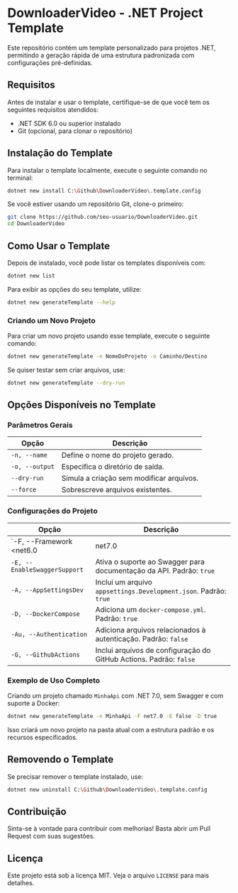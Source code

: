 # DownloaderVideo - .NET Project Template

Este repositório contém um template personalizado para projetos .NET, permitindo a geração rápida de uma estrutura padronizada com configurações pré-definidas.

## Requisitos

Antes de instalar e usar o template, certifique-se de que você tem os seguintes requisitos atendidos:

- .NET SDK 6.0 ou superior instalado
- Git (opcional, para clonar o repositório)

## Instalação do Template

Para instalar o template localmente, execute o seguinte comando no terminal:

```sh
dotnet new install C:\Github\DownloaderVideo\.template.config
```

Se você estiver usando um repositório Git, clone-o primeiro:

```sh
git clone https://github.com/seu-usuario/DownloaderVideo.git
cd DownloaderVideo
```

## Como Usar o Template

Depois de instalado, você pode listar os templates disponíveis com:

```sh
dotnet new list
```

Para exibir as opções do seu template, utilize:

```sh
dotnet new generateTemplate --help
```

### Criando um Novo Projeto

Para criar um novo projeto usando esse template, execute o seguinte comando:

```sh
dotnet new generateTemplate -n NomeDoProjeto -o Caminho/Destino
```

Se quiser testar sem criar arquivos, use:

```sh
dotnet new generateTemplate --dry-run
```

## Opções Disponíveis no Template

### Parâmetros Gerais

| Opção | Descrição |
|---------|-------------|
| `-n, --name` | Define o nome do projeto gerado. |
| `-o, --output` | Especifica o diretório de saída. |
| `--dry-run` | Simula a criação sem modificar arquivos. |
| `--force` | Sobrescreve arquivos existentes. |

### Configurações do Projeto

| Opção | Descrição |
|---------|-------------|
| `-F, --Framework <net6.0|net7.0|net8.0>` | Define a versão do .NET Framework. Padrão: `net8.0` |
| `-E, --EnableSwaggerSupport` | Ativa o suporte ao Swagger para documentação da API. Padrão: `true` |
| `-A, --AppSettingsDev` | Inclui um arquivo `appsettings.Development.json`. Padrão: `true` |
| `-D, --DockerCompose` | Adiciona um `docker-compose.yml`. Padrão: `true` |
| `-Au, --Authentication` | Adiciona arquivos relacionados à autenticação. Padrão: `false` |
| `-G, --GithubActions` | Inclui arquivos de configuração do GitHub Actions. Padrão: `false` |

### Exemplo de Uso Completo

Criando um projeto chamado `MinhaApi` com .NET 7.0, sem Swagger e com suporte a Docker:

```sh
dotnet new generateTemplate -n MinhaApi -F net7.0 -E false -D true
```

Isso criará um novo projeto na pasta atual com a estrutura padrão e os recursos especificados.

## Removendo o Template

Se precisar remover o template instalado, use:

```sh
dotnet new uninstall C:\Github\DownloaderVideo\.template.config
```

## Contribuição

Sinta-se à vontade para contribuir com melhorias! Basta abrir um Pull Request com suas sugestões.

## Licença

Este projeto está sob a licença MIT. Veja o arquivo `LICENSE` para mais detalhes.

